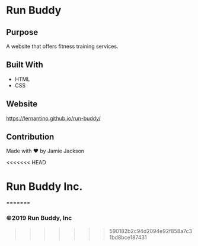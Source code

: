 # Run Buddy

## Purpose
A website that offers fitness training services.

## Built With
* HTML
* CSS

## Website
https://lernantino.github.io/run-buddy/

## Contribution
Made with ❤️ by Jamie Jackson

<<<<<<< HEAD
# Run Buddy Inc.
=======
### ©️2019 Run Buddy, Inc 
>>>>>>> 590182b2c94d2094e92f858a7c31bd8bce187431
